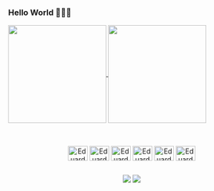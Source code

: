 ### Hello World 👨🏻‍💻
<a href="https://github.com/Eduardo-556/github-readme-stats">
 <img height=200 align="center" src="https://github-readme-stats.vercel.app/api?username=Eduardo-556&show_icons=true&theme=transparent&rank_icon=github" />
</a>
  <a href="https://github.com/Eduardo-556/github-readme-stats">
    <img height=200 align="center" src="https://github-readme-stats.vercel.app/api/top-langs/?username=Eduardo-556&layout=compact&theme=transparent" />
  </a>

  ##

  <div align="center"  style="display: inline_block"><br>
    <img align="center" alt="Eduardo-Js" height="30" width="40" src="https://cdn.jsdelivr.net/gh/devicons/devicon/icons/javascript/javascript-original.svg" />
    <img align="center" alt="Eduardo-Ts" height="30" width="40" src="https://cdn.jsdelivr.net/gh/devicons/devicon/icons/typescript/typescript-original.svg" />
    <img align="center" alt="Eduardo-React" height="30" width="40" src="https://cdn.jsdelivr.net/gh/devicons/devicon/icons/react/react-original.svg" />
    <img align="center" alt="Eduardo-Css" height="30" width="40" src="https://cdn.jsdelivr.net/gh/devicons/devicon/icons/css3/css3-original.svg" />
    <img align="center" alt="Eduardo-Node" height="30" width="40" src="https://cdn.jsdelivr.net/gh/devicons/devicon/icons/nodejs/nodejs-original.svg" />
    <img align="center" alt="Eduardo-Sequelize" height="30" width="40" src="https://cdn.jsdelivr.net/gh/devicons/devicon/icons/sequelize/sequelize-original.svg" />
  </div>

  ##

  <div align="center">
    <a href = "mailto:contato.eduardo.silva.dev@gmail.com"><img src="https://img.shields.io/badge/Gmail-D14836?style=for-the-badge&logo=gmail&logoColor=white" target="_blank"></a>
    <a href="https://www.linkedin.com/in/eduardo-silva-128854169/" target="_blank"><img src="https://img.shields.io/badge/-LinkedIn-%230077B5?style=for-the-badge&logo=linkedin&logoColor=white" target="_blank"></a>
  </div>

